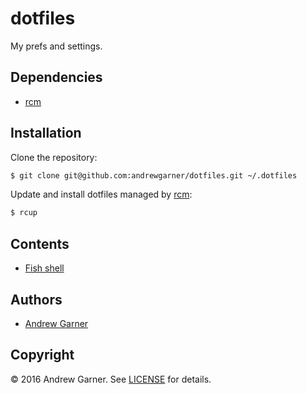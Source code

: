 # dotfiles

My prefs and settings.

## Dependencies

- [rcm]


## Installation

Clone the repository:

```sh
$ git clone git@github.com:andrewgarner/dotfiles.git ~/.dotfiles
```

Update and install dotfiles managed by [rcm]:

```sh
$ rcup
```

## Contents

- [Fish shell](fish)

## Authors

- [Andrew Garner](https://github.com/andrewgarner/)


## Copyright

© 2016 Andrew Garner. See [LICENSE](LICENSE.md) for details.

[rcm]: https://github.com/thoughtbot/rcm
